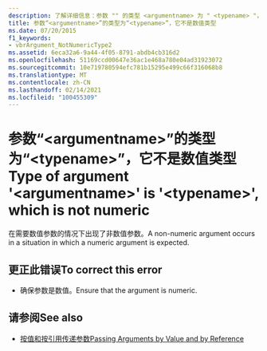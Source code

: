 ```yaml
---
description: 了解详细信息：参数 "" 的类型 <argumentname> 为 " <typename> "，它不是数值
title: 参数“<argumentname>”的类型为“<typename>”，它不是数值类型
ms.date: 07/20/2015
f1_keywords:
- vbrArgument_NotNumericType2
ms.assetid: 6eca32a6-9a44-4f05-8791-abdb4cb316d2
ms.openlocfilehash: 51169ccd00647e36ac1e468a780e04ad31923072
ms.sourcegitcommit: 10e719780594efc781b15295e499c66f316068b8
ms.translationtype: MT
ms.contentlocale: zh-CN
ms.lasthandoff: 02/14/2021
ms.locfileid: "100455309"
---
```

# <a name="type-of-argument-argumentname-is-typename-which-is-not-numeric"></a><span data-ttu-id="28eea-103">参数“\<argumentname>”的类型为“\<typename>”，它不是数值类型</span><span class="sxs-lookup"><span data-stu-id="28eea-103">Type of argument '\<argumentname>' is '\<typename>', which is not numeric</span></span>

<span data-ttu-id="28eea-104">在需要数值参数的情况下出现了非数值参数。</span><span class="sxs-lookup"><span data-stu-id="28eea-104">A non-numeric argument occurs in a situation in which a numeric argument is expected.</span></span>  
  
## <a name="to-correct-this-error"></a><span data-ttu-id="28eea-105">更正此错误</span><span class="sxs-lookup"><span data-stu-id="28eea-105">To correct this error</span></span>  
  
- <span data-ttu-id="28eea-106">确保参数是数值。</span><span class="sxs-lookup"><span data-stu-id="28eea-106">Ensure that the argument is numeric.</span></span>  
  
## <a name="see-also"></a><span data-ttu-id="28eea-107">请参阅</span><span class="sxs-lookup"><span data-stu-id="28eea-107">See also</span></span>

- [<span data-ttu-id="28eea-108">按值和按引用传递参数</span><span class="sxs-lookup"><span data-stu-id="28eea-108">Passing Arguments by Value and by Reference</span></span>](../programming-guide/language-features/procedures/passing-arguments-by-value-and-by-reference.md)
